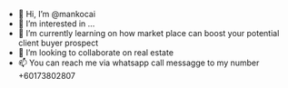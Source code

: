 - 👋 Hi, I’m @mankocai
- 👀 I’m interested in ...
- 🌱 I’m currently learning on how market place can boost your potential client buyer prospect 
- 💞️ I’m looking to collaborate on real estate
- 📫 You can reach me via whatsapp call messagge to my number +60173802807

<!---
mankocai/mankocai is a ✨ special ✨ repository because its `README.md` (this file) appears on your GitHub profile.
You can click the Preview link to take a look at your changes.
--->
